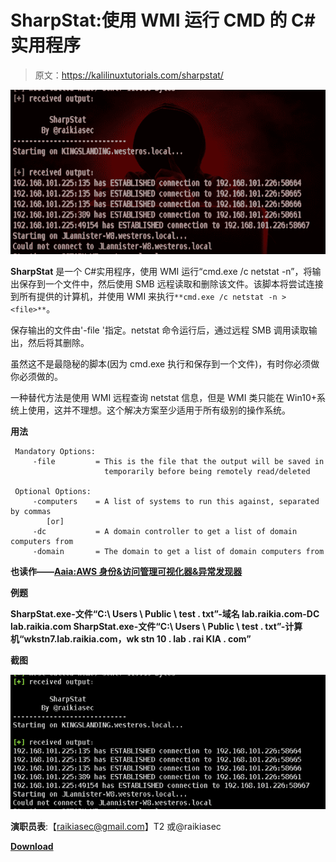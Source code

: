 # SharpStat:使用 WMI 运行 CMD 的 C#实用程序

> 原文：<https://kalilinuxtutorials.com/sharpstat/>

[![SharpStat : C# Utility That Uses WMI To Run CMD](img//ddd291b53313f90d8cdf3bfd88d5f3c5.png "SharpStat : C# Utility That Uses WMI To Run CMD")](https://1.bp.blogspot.com/-7vzjhTbqC14/XishEDCW3fI/AAAAAAAAEms/NHEtMBHVUoIF_ElOklacmG8TH86t-CCeQCLcBGAsYHQ/s1600/SharpStat_1%25281%2529.png)

**SharpStat** 是一个 C#实用程序，使用 WMI 运行“cmd.exe /c netstat -n”，将输出保存到一个文件中，然后使用 SMB 远程读取和删除该文件。该脚本将尝试连接到所有提供的计算机，并使用 WMI 来执行`**cmd.exe /c netstat -n > <file>**`。

保存输出的文件由'-file '指定。netstat 命令运行后，通过远程 SMB 调用读取输出，然后将其删除。

虽然这不是最隐秘的脚本(因为 cmd.exe 执行和保存到一个文件)，有时你必须做你必须做的。

一种替代方法是使用 WMI 远程查询 netstat 信息，但是 WMI 类只能在 Win10+系统上使用，这并不理想。这个解决方案至少适用于所有级别的操作系统。

**用法**

```
 Mandatory Options:
     -file         = This is the file that the output will be saved in 
                     temporarily before being remotely read/deleted

 Optional Options:
     -computers    = A list of systems to run this against, separated by commas
        [or]
     -dc           = A domain controller to get a list of domain computers from
     -domain       = The domain to get a list of domain computers from 
```

**也读作——[Aaia:AWS 身份&访问管理可视化器&异常发现器](https://kalilinuxtutorials.com/aaia/)**

**例题**

**SharpStat.exe-文件“C:\ Users \ Public \ test . txt”-域名 lab.raikia.com-DC lab.raikia.com
SharpStat.exe-文件“C:\ Users \ Public \ test . txt”-计算机“wkstn7.lab.raikia.com，wk stn 10 . lab . rai KIA . com”**

**截图**

![](img//41eb5f5e712c09c5c669cceff60cd0fc.png)

**演职员表**:【raikiasec@gmail.com】T2 或@raikiasec

[**Download**](https://github.com/Raikia/SharpStat)